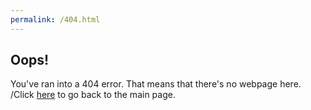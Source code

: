 ```yaml
---
permalink: /404.html
---
```

## Oops!
You've ran into a 404 error. That means that there's no webpage here.
/Click [here](https://beansbeefbroccoli.github.io) to go back to the main page.
